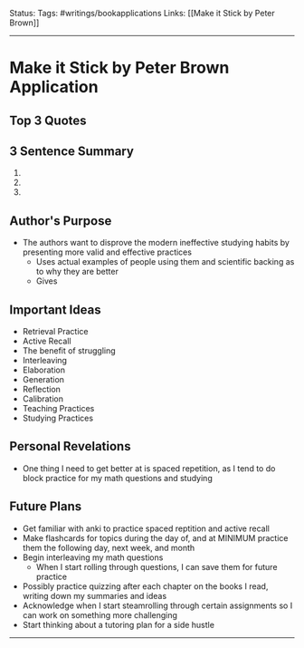 Status: 
Tags: #writings/bookapplications
Links: [[Make it Stick by Peter Brown]]
___
# Make it Stick by Peter Brown Application
## Top 3 Quotes
> 

>

>
## 3 Sentence Summary
1. 
2. 
3. 
## Author's Purpose
- The authors want to disprove the modern ineffective studying habits by presenting more valid and effective practices
	- Uses actual examples of people using them and scientific backing as to why they are better
	- Gives 
## Important Ideas
- Retrieval Practice
- Active Recall
- The benefit of struggling
- Interleaving
- Elaboration
- Generation
- Reflection
- Calibration
- Teaching Practices
- Studying Practices
## Personal Revelations
- One thing I need to get better at is spaced repetition, as I tend to do block practice for my math questions and studying
## Future Plans
- Get familiar with anki to practice spaced reptition and active recall
- Make flashcards for topics during the day of, and at MINIMUM practice them the following day, next week, and month
- Begin interleaving my math questions
	- When I start rolling through questions, I can save them for future practice
- Possibly practice quizzing after each chapter on the books I read, writing down my summaries and ideas
- Acknowledge when I start steamrolling through certain assignments so I can work on something more challenging
- Start thinking about a tutoring plan for a side hustle
___
